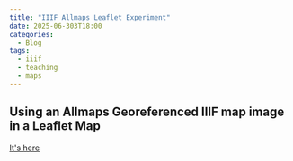 ```yaml
---
title: "IIIF Allmaps Leaflet Experiment"
date: 2025-06-303T18:00
categories:
  - Blog
tags:
  - iiif
  - teaching
  - maps
---
```

## Using an Allmaps Georeferenced IIIF map image in a Leaflet Map
[It's here](https://kristinallarsen.github.io/leaflet/leaflet_iiif_allmapsxyz.html) 
